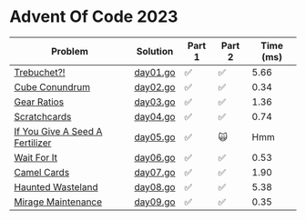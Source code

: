 # Advent Of Code 2023

| Problem | Solution | Part 1 | Part 2 | Time (ms) |
|-----|-----|--------|--------|------|
|[Trebuchet?!](https://adventofcode.com/2023/day/1)|[day01.go](https://github.com/NTaylor23/AoC_2023_Go/blob/main/days/day01.go)|✅|✅|5.66|
|[Cube Conundrum](https://adventofcode.com/2023/day/2)|[day02.go](https://github.com/NTaylor23/AoC_2023_Go/blob/main/days/day02.go)|✅|✅|0.34|
|[Gear Ratios](https://adventofcode.com/2023/day/3)|[day03.go](https://github.com/NTaylor23/AoC_2023_Go/blob/main/days/day03.go)|✅|✅|1.36|
|[Scratchcards](https://adventofcode.com/2023/day/4)|[day04.go](https://github.com/NTaylor23/AoC_2023_Go/blob/main/days/day04.go)|✅|✅|0.74|
|[If You Give A Seed A Fertilizer](https://adventofcode.com/2023/day/5)|[day05.go](https://github.com/NTaylor23/AoC_2023_Go/blob/main/days/day05.go)|✅|🙀|Hmm|
|[Wait For It](https://adventofcode.com/2023/day/6)|[day06.go](https://github.com/NTaylor23/AoC_2023_Go/blob/main/days/day06.go)|✅|✅|0.53|
|[Camel Cards](https://adventofcode.com/2023/day/7)|[day07.go](https://github.com/NTaylor23/AoC_2023_Go/blob/main/days/day07.go)|✅|✅|1.90|
|[Haunted Wasteland](https://adventofcode.com/2023/day/8)|[day08.go](https://github.com/NTaylor23/AoC_2023_Go/blob/main/days/day08.go)|✅|✅|5.38|
|[Mirage Maintenance](https://adventofcode.com/2023/day/9)|[day09.go](https://github.com/NTaylor23/AoC_2023_Go/blob/main/days/day09.go)|✅|✅|0.35|